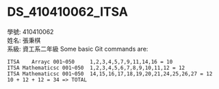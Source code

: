 ﻿# DS_410410062_ITSA  
學號: 410410062  
姓名: 張秉棋  
系級: 資工系二年級 
Some basic Git commands are:
```
ITSA    Arrayc 001~050     1,2,3,4,5,7,9,11,14,16 = 10  
ITSA Mathematicsc 001~050  1,2,3,4,5,6,7,8,9,10,11,12 = 12  
ITSA Mathematicsc 001~050  14,15,16,17,18,19,20,21,24,25,26,27 = 12  
10 + 12 + 12 = 34 => TOTAL  
```  
